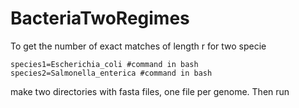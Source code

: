# BacteriaTwoRegimes
To get the number of exact matches of length r for two specie
```
species1=Escherichia_coli #command in bash
species2=Salmonella_enterica #command in bash
```
make two directories with fasta files, one file per genome.
Then run 
